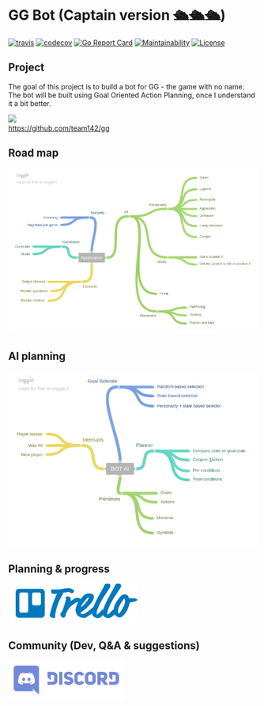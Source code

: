 # GG Bot (Captain version 🛳️🛳️🛳️)

[![travis](https://travis-ci.org/just1689/gg-bot-captain.svg?branch=master)](https://travis-ci.org/just1689/gg-bot-captain)
[![codecov](https://codecov.io/gh/just1689/gg-bot-captain/branch/master/graph/badge.svg)](https://codecov.io/gh/just1689/gg-bot-captain)
[![Go Report Card](https://goreportcard.com/badge/github.com/just1689/gg-bot-captain)](https://goreportcard.com/report/github.com/just1689/gg-bot-captain)
[![Maintainability](https://api.codeclimate.com/v1/badges/6337f6fcf9837f809721/maintainability)](https://codeclimate.com/github/just1689/gg-bot-captain/maintainability)
[![License](http://img.shields.io/:license-mit-blue.svg?style=flat)](http://badges.mit-license.org)



## Project
The goal of this project is to build a bot for GG - the game with no name. The bot will be built using Goal Oriented Action Planning, once I understand it a bit better.

<a href="https://github.com/team142/gg"><img width="100" src="https://assets-cdn.github.com/images/modules/logos_page/GitHub-Mark.png" /></a><br />
https://github.com/team142/gg


## Road map
<a href="https://trello.com/b/PdVD4YUo/gg-bot-captain"><img src="docs/scope.png" width="800"></a>

## AI planning

<img src="docs/ai.png" width="800" />


## Planning & progress
<a href="https://trello.com/b/PdVD4YUo/gg-bot-captain"><img src="docs/trello.png" height="80"></a>



## Community (Dev, Q&A & suggestions)
<a href="https://discord.gg/QaagkDh"><img src="docs/discord.png" height="80"></a>




